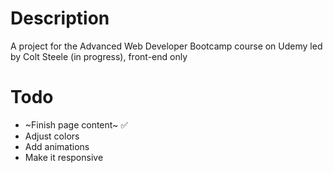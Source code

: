 # Description
A project for the Advanced Web Developer Bootcamp course on Udemy led by Colt Steele (in progress), front-end only

# Todo
* ~Finish page content~ :white_check_mark:
* Adjust colors
* Add animations
* Make it responsive
